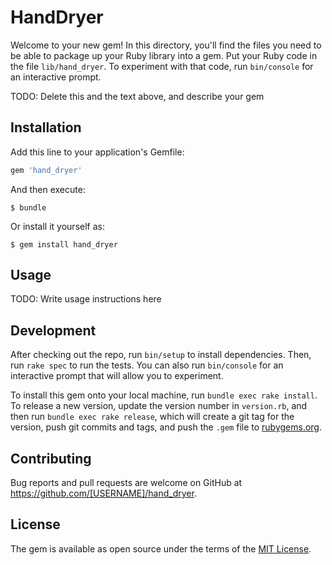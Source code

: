 # HandDryer

Welcome to your new gem! In this directory, you'll find the files you need to be able to package up your Ruby library into a gem. Put your Ruby code in the file `lib/hand_dryer`. To experiment with that code, run `bin/console` for an interactive prompt.

TODO: Delete this and the text above, and describe your gem

## Installation

Add this line to your application's Gemfile:

```ruby
gem 'hand_dryer'
```

And then execute:

    $ bundle

Or install it yourself as:

    $ gem install hand_dryer

## Usage

TODO: Write usage instructions here

## Development

After checking out the repo, run `bin/setup` to install dependencies. Then, run `rake spec` to run the tests. You can also run `bin/console` for an interactive prompt that will allow you to experiment.

To install this gem onto your local machine, run `bundle exec rake install`. To release a new version, update the version number in `version.rb`, and then run `bundle exec rake release`, which will create a git tag for the version, push git commits and tags, and push the `.gem` file to [rubygems.org](https://rubygems.org).

## Contributing

Bug reports and pull requests are welcome on GitHub at https://github.com/[USERNAME]/hand_dryer.


## License

The gem is available as open source under the terms of the [MIT License](http://opensource.org/licenses/MIT).

